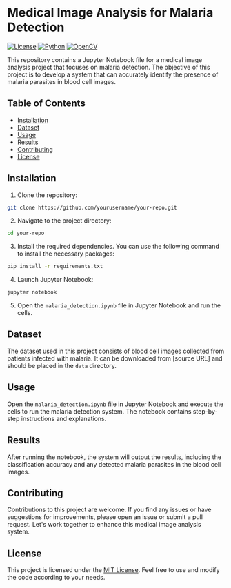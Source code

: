 # Medical Image Analysis for Malaria Detection

[![License](https://img.shields.io/badge/license-MIT-blue.svg)](https://github.com/yourusername/your-repo/blob/main/LICENSE)
[![Python](https://img.shields.io/badge/python-v3.8-blue)](https://www.python.org/downloads/release/python-380/)
[![OpenCV](https://img.shields.io/badge/OpenCV-v4.5.1-green)](https://opencv.org/releases/)

This repository contains a Jupyter Notebook file for a medical image analysis project that focuses on malaria detection. The objective of this project is to develop a system that can accurately identify the presence of malaria parasites in blood cell images.

## Table of Contents

- [Installation](#installation)
- [Dataset](#dataset)
- [Usage](#usage)
- [Results](#results)
- [Contributing](#contributing)
- [License](#license)

## Installation

1. Clone the repository:

```bash
git clone https://github.com/yourusername/your-repo.git
```

2. Navigate to the project directory:

```bash
cd your-repo
```

3. Install the required dependencies. You can use the following command to install the necessary packages:

```bash
pip install -r requirements.txt
```

4. Launch Jupyter Notebook:

```bash
jupyter notebook
```

5. Open the `malaria_detection.ipynb` file in Jupyter Notebook and run the cells.

## Dataset

The dataset used in this project consists of blood cell images collected from patients infected with malaria. It can be downloaded from [source URL] and should be placed in the `data` directory.

## Usage

Open the `malaria_detection.ipynb` file in Jupyter Notebook and execute the cells to run the malaria detection system. The notebook contains step-by-step instructions and explanations.

## Results

After running the notebook, the system will output the results, including the classification accuracy and any detected malaria parasites in the blood cell images.

## Contributing

Contributions to this project are welcome. If you find any issues or have suggestions for improvements, please open an issue or submit a pull request. Let's work together to enhance this medical image analysis system.

## License

This project is licensed under the [MIT License](LICENSE). Feel free to use and modify the code according to your needs.
